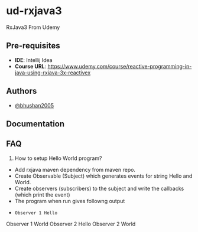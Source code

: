 # ud-rxjava3
RxJava3 From Udemy
## Pre-requisites

- **IDE**: Intellij Idea
- **Course URL**: https://www.udemy.com/course/reactive-programming-in-java-using-rxjava-3x-reactivex


## Authors

- [@bhushan2005](https://www.github.com/bhushan2005)


## Documentation



## FAQ

1. How to setup Hello World program?  
 - Add rxjava maven dependency from maven repo.
 - Create Observable (Subject) which generates events for string Hello and World.
 - Create observers (subscribers) to the subject and write the callbacks (which print the event)
 - The program when run gives followng output
 - ```
   Observer 1 Hello
Observer 1 World
Observer 2 Hello
Observer 2 World
```
